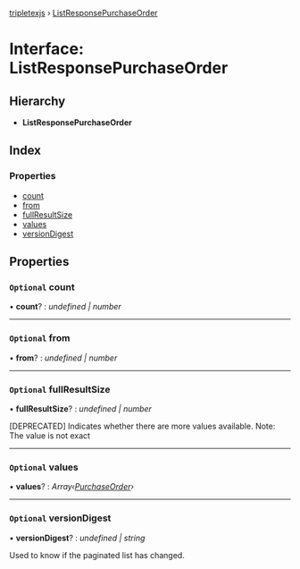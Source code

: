 [tripletexjs](../README.md) › [ListResponsePurchaseOrder](listresponsepurchaseorder.md)

# Interface: ListResponsePurchaseOrder

## Hierarchy

* **ListResponsePurchaseOrder**

## Index

### Properties

* [count](listresponsepurchaseorder.md#optional-count)
* [from](listresponsepurchaseorder.md#optional-from)
* [fullResultSize](listresponsepurchaseorder.md#optional-fullresultsize)
* [values](listresponsepurchaseorder.md#optional-values)
* [versionDigest](listresponsepurchaseorder.md#optional-versiondigest)

## Properties

### `Optional` count

• **count**? : *undefined | number*

___

### `Optional` from

• **from**? : *undefined | number*

___

### `Optional` fullResultSize

• **fullResultSize**? : *undefined | number*

[DEPRECATED] Indicates whether there are more values available. Note: The value is not exact

___

### `Optional` values

• **values**? : *Array‹[PurchaseOrder](../modules/purchaseorder.md)›*

___

### `Optional` versionDigest

• **versionDigest**? : *undefined | string*

Used to know if the paginated list has changed.
